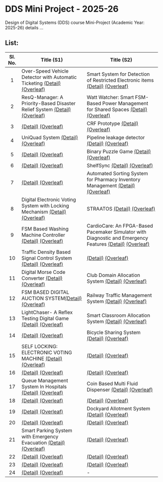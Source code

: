 # DDS Mini Project - 2025-26
Design of Digital Systems (DDS) course Mini-Project (Academic Year: 2025-26) details ...

## List:

| Sl. No. | Title (S1) | Title (S2) |
| :---: | --- | --- |
| 1 |  Over-Speed Vehicle Detector with Automatic Ticketing [(Detail)](https://github.com/aadharsh06/S1-T1-25-26) [(Overleaf)](https://www.overleaf.com/8788215833spctcxwhhqvf#5701b7) | Smart System for Detection of Restricted Electronic items [(Detail)](https://github.com/Tanmay-gsn/DDS-Mini-Project_S2-T1) [(Overleaf)]() |
| 2 |  ResQ-Manager: A Priority-Based Disaster Relief System [(Detail)](https://github.com/Rudr-1705/S1-T2-25-26) [(Overleaf)](https://www.overleaf.com/2959872253yzqtktnwngwc#f1725f) | Watt Watcher: Smart FSM-Based Power  Management for Shared Spaces [(Detail)](https://github.com/Srik73/S2-T2-25-26) [(Overleaf)]() |
| 3 |  [(Detail)]() [(Overleaf)](https://www.overleaf.com/6477466427qxwgqtkwgtdw#503579) | CRF Prototype [(Detail)](https://github.com/ResiduosCodeur/S2-T3-25-26) [(Overleaf)]() |
| 4 |  UniQuad System [(Detail)](https://github.com/compu-TEE/S1-T4-25-26) [(Overleaf)](https://www.overleaf.com/1554373558rcfrzxtjksrm#f5e94f) | Pipeline leakage detector [(Detail)]() [(Overleaf)]() |
| 5 |  [(Detail)]() [(Overleaf)]() | Binary Puzzle Game [(Detail)](https://github.com/aditi0556/S2-T5-25-26) [(Overleaf)]() |
| 6 |  [(Detail)]() [(Overleaf)]() |  ShelfSync [(Detail)](https://github.com/kshama-jay247/S2-T6-25-26) [(Overleaf)]() |
| 7 |  [(Detail)]() [(Overleaf)]() |  Automated Sorting System for Pharmacy Inventory Management [(Detail)](https://github.com/himanshuaggarwal924/S2-T7-25-26) [(Overleaf)]() |
| 8 |  Digital Electronic Voting System with Locking Mechanism [(Detail)](https://github.com/Phanindra2007/S1-T8-25-26) [(Overleaf)]() |  STRAATOS [(Detail)](https://github.com/SteganoSage/S2-T8-25-26-) [(Overleaf)]() |
| 9 |  FSM Based Washing Machine Controller [(Detail)](https://github.com/karthikeyagupta108/S1-T9-25-26) [(Overleaf)]() |  CardioCare: An FPGA-Based Pacemaker Simulator with Diagnostic and Emergency Features [(Detail)](https://github.com/Master9Wayne/S2-T9-25-26) [(Overleaf)]() |
| 10 |  Traffic Density Based Signal Control System [(Detail)](https://github.com/kpramithrai/S1-T10-25-26) [(Overleaf)]() |  [(Detail)]() [(Overleaf)]() |
| 11 |  Digital Morse Code Converter [(Detail)](https://github.com/rmharshitha24/S1-T11-25-26) [(Overleaf)]() |  Club Domain Allocation System [(Detail)](https://github.com/j1y4-j/S2-T11-25-26) [(Overleaf)]() |
| 12 |  FSM BASED DIGITAL AUCTION SYSTEM[(Detail)](https://github.com/Veena-nitk/S1-T12-25-26) [(Overleaf)]() |  Railway Traffic Management System [(Detail)](https://github.com/S-Rohit-08/S2-T12-25-26) [(Overleaf)]() |
| 13 |  LightChaser- A Reflex Testing Digital Game [(Detail)](https://github.com/AVD1906/S1-T13-25-26) [(Overleaf)]() |  Smart Classroom Allocation System [(Detail)](https://github.com/Vidith-Murthy/S2-T13-25-26) [(Overleaf)]() |
| 14 |  [(Detail)]() [(Overleaf)]() |  Bicycle Sharing System [(Detail)](https://github.com/akh7177/S2-T14-25-26) [(Overleaf)]() |
| 15 |  SELF LOCKING: ELECTRONIC VOTING MACHINE [(Detail)](https://github.com/Ank-Frost/S2-T15-25-26) [(Overleaf)]() |  [(Detail)]() [(Overleaf)]() |
| 16 |  [(Detail)]() [(Overleaf)]() |  [(Detail)]() [(Overleaf)]() |
| 17 |  Queue Management System In Hospitals [(Detail)](https://github.com/pranathi-lagudu/S1-T17-25-26) [(Overleaf)]() |  Coin Based Multi Fluid Dispenser [(Detail)](https://github.com/PremSai-1259/S2-T17-25-26) [(Overleaf)]() |
| 18 |  [(Detail)]() [(Overleaf)]() |  [(Detail)]() [(Overleaf)]() |
| 19 |  [(Detail)]() [(Overleaf)]() |  Dockyard Allotment System [(Detail)](https://github.com/nikhileswar-ambati/S2-T19-25-26) [(Overleaf)]() |
| 20 |  [(Detail)]() [(Overleaf)]() |  [(Detail)]() [(Overleaf)]() |
| 21 |  Smart Parking System with Emergency Evacuation [(Detail)](https://github.com/RVBilimagga/-S1-T21-25-26) [(Overleaf)]() |  [(Detail)]() [(Overleaf)]() |
| 22 |  [(Detail)]() [(Overleaf)]() |  [(Detail)]() [(Overleaf)]() |
| 23 |  [(Detail)]() [(Overleaf)]() |  [(Detail)]() [(Overleaf)]() |
| 24 |  [(Detail)]() [(Overleaf)]() | - |
